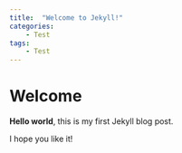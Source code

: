 ```yaml
---
title:  "Welcome to Jekyll!"
categories:
    - Test
tags:
    - Test
---
```


# Welcome

**Hello world**, this is my first Jekyll blog post.

I hope you like it!